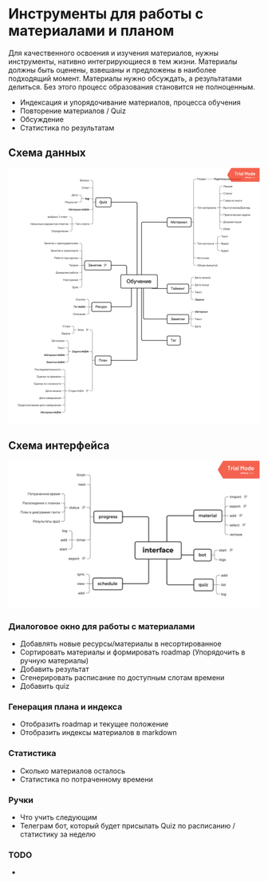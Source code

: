# Инструменты для работы с материалами и планом

Для качественного освоения и изучения материалов, нужны инструменты, нативно интегрирующиеся в тем жизни.
Материалы должны быть оценены, взвешаны и предложены в наиболее подходящий момент. Материалы нужно обсуждать, а результатами делиться. Без этого процесс образования становится не полноценным.

- Индексация и упорядочивание материалов, процесса обучения
- Повторение материалов / Quiz
- Обсуждение
- Статистика по результатам

## Схема данных

![Схема](docs/scheme.png)

## Схема интерфейса

![Схема](docs/interface.png)

### Диалоговое окно для работы с материалами

- Добавлять новые ресурсы/материалы в несортированное
- Сортировать материалы и формировать roadmap (Упорядочить в ручную материалы)
- Добавить результат
- Сгенерировать расписание по доступным слотам времени
- Добавить quiz

### Генерация плана и индекса

- Отобразить roadmap и текущее положение
- Отобразить индексы материалов в markdown

### Статистика

- Сколько материалов осталось
- Статистика по потраченному времени

### Ручки

- Что учить следующим
- Телеграм бот, который будет присылать Quiz по расписанию / статистику за неделю


### TODO

- 
